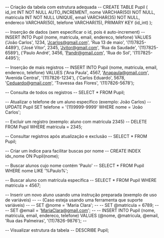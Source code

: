 -- Criação da tabela com estrutura adequada --
CREATE TABLE Pupil (
    id_int INT NOT NULL AUTO_INCREMENT,
    nome VARCHAR(50) NOT NULL,
    matricula INT NOT NULL UNIQUE,
    email VARCHAR(35) NOT NULL,
    endereco VARCHAR(50),
    telefone VARCHAR(15),
    PRIMARY KEY (id_int)
);

-- Inserção de dados (sem especificar o id, pois é auto-increment) --
INSERT INTO Pupil (nome, matricula, email, endereco, telefone) VALUES
('João Carlos', 1234, 'Jcarlos@gmail.com', 'Rua 13 de maio', '(11)7825-4489'),
('José Vitor', 2345, 'Jvitor@gmail.com', 'Rua da Saudade', '(11)7825-6589'),
('Paulo André', 3456, 'Pandr@gmail.com', 'Rua do Sol', '(11)7825-4495');

-- Inserção de mais registros --
INSERT INTO Pupil (nome, matricula, email, endereco, telefone) VALUES
('Ana Paula', 4567, 'Anapaula@gmail.com', 'Avenida Central', '(11)7826-1234'),
('Carlos Eduardo', 5678, 'Ceduardo@gmail.com', 'Travessa das Flores', '(11)7826-5678');

-- Consulta de todos os registros --
SELECT * FROM Pupil;

-- Atualizar o telefone de um aluno específico (exemplo: João Carlos) --
UPDATE Pupil
SET telefone = '(11)9999-9999'
WHERE nome = 'João Carlos';

-- Excluir um registro (exemplo: aluno com matrícula 2345) --
DELETE FROM Pupil
WHERE matricula = 2345;

-- Consultar registros após atualização e exclusão --
SELECT * FROM Pupil;

-- Criar um índice para facilitar buscas por nome --
CREATE INDEX idx_nome ON Pupil(nome);

-- Buscar alunos cujo nome contém 'Paulo' --
SELECT * FROM Pupil
WHERE nome LIKE '%Paulo%';

-- Buscar aluno com matrícula específica --
SELECT * FROM Pupil
WHERE matricula = 4567;

-- Inserir um novo aluno usando uma instrução preparada (exemplo de uso de variáveis) --
-- (Caso esteja usando uma ferramenta que suporte variáveis) --
-- SET @nome = 'Maria Clara'; --
-- SET @matricula = 6789; --
-- SET @email = 'MariaClara@gmail.com'; --
-- INSERT INTO Pupil (nome, matricula, email, endereco, telefone) VALUES (@nome, @matricula, @email, 'Rua das Palmeiras', '(11)7826-9876'); --

-- Visualizar estrutura da tabela --
DESCRIBE Pupil;
